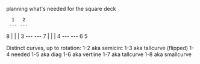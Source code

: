 planning what's needed for the square deck

      1   2
     --- ---
  8 |   |   | 3
     --- ---
  7 |   |   | 4
     --- ---
      6   5

Distinct curves, up to rotation:
1-2 aka semicirc
1-3 aka tallcurve (flipped)
1-4 needed
1-5 aka diag
1-6 aka vertline
1-7 aka tallcurve
1-8 aka smallcurve
